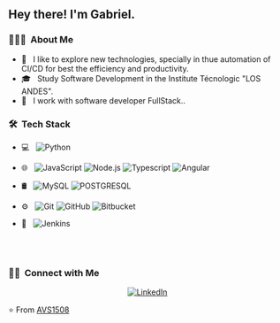 <h2> Hey there! I'm Gabriel.</h2>

<h3> 👨🏻‍💻 &nbsp;About Me </h3>

- 🤔 &nbsp; I like to explore new technologies, specially in thue automation of CI/CD  for best the efficiency and productivity.
- 🎓 &nbsp; Study Software Development in the Institute Técnologic "LOS ANDES". 
- 💼 &nbsp; I work with software developer FullStack..

<h3> 🛠 &nbsp;Tech Stack</h3>

- 💻 &nbsp;
  ![Python](https://img.shields.io/badge/-Python-333333?style=flat&logo=python)
- 🌐 &nbsp;
  ![JavaScript](https://img.shields.io/badge/-JavaScript-333333?style=flat&logo=javascript)
  ![Node.js](https://img.shields.io/badge/-Node.js-333333?style=flat&logo=node.js)
  ![Typescript](https://img.shields.io/badge/TypeScript-007ACC?style=for-the-badge&logo=typescript&logoColor=white)
  ![Angular](https://img.shields.io/badge/Angular-DD0031?style=for-the-badge&logo=angular&logoColor=white)
- 🛢 &nbsp;
  ![MySQL](https://img.shields.io/badge/-MySQL-333333?style=flat&logo=mysql)
  ![POSTGRESQL](https://img.shields.io/badge/PostgreSQL-316192?style=for-the-badge&logo=postgresql&logoColor=white)

- ⚙️ &nbsp;
  ![Git](https://img.shields.io/badge/-Git-333333?style=flat&logo=git)
  ![GitHub](https://img.shields.io/badge/-GitHub-333333?style=flat&logo=github)
  ![Bitbucket](https://img.shields.io/badge/Bitbucket-0747a6?style=for-the-badge&logo=bitbucket&logoColor=white)
- 🔧 &nbsp;
  ![Jenkins](https://img.shields.io/badge/Jenkins-D24939?style=for-the-badge&logo=Jenkins&logoColor=white)

<br/>


<br/>

<h3> 🤝🏻 &nbsp;Connect with Me </h3>

<p align="center">
<a href="https://www.linkedin.com/in/gabriel-vargas-vargas-6953b1216/"><img alt="LinkedIn" src="https://img.shields.io/badge/LinkedIn-Gabriel%20Octavio%20Vargas-blue?style=flat-square&logo=linkedin"></a>

</p>

⭐️ From [AVS1508](https://github.com/AVS1508)
